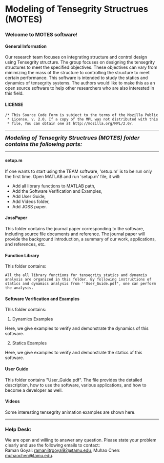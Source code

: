 # Modeling of Tensegrity Structrues (MOTES)

### **Welcome to **MOTES** software!**

#### General Information
 
Our research team focuses on integrating structure and control design using Tensegrity structure. The group focuses on designing the tensegrity structures to meet the specified objectives. These objectives can vary from minimizing the mass of the structure to controlling the structure to meet certain performance. This software is intended to study the statics and dynamics of tensegrity systems. The authors would like to make this as an open source software to help other researchers who are also interested in this field. 

#### LICENSE

    /* This Source Code Form is subject to the terms of the Mozilla Public
     * License, v. 2.0. If a copy of the MPL was not distributed with this
     * file, You can obtain one at http://mozilla.org/MPL/2.0/.
 
---

***<font size=4>Modeling of Tensegrity Structrues (MOTES) folder contains the following parts:</font>***

---

#### setup.m 
If one wants to start using the TEAM software, 'setup.m' is to be run only the first time.
Open MATLAB and run 'setup.m' file, it will:

- Add all library functions to MATLAB path, 
- Add the Software Verification and Examples,
- Add User Guide,
- Add Videos folder,
- Add JOSS paper.

#### JossPaper

This folder contains the journal paper corresponding to the software, including source file documents and reference. The journal paper will provide the background introduction, a summary of our work, applications, and references, etc. 

#### Function Library

This folder contains:

	All the all library functions for tensegrity statics and dynamcis analysis are organized in this folder. By following instructions of statics and dynamics analysis from ''User_Guide.pdf", one can perform the analysis.

#### Software Verification and Examples

This folder contains:

1. Dynamics Examples

Here, we give examples to verify and demonstrate the dynamics of this software.

2. Statics Examples

Here, we give examples to verify and demonstrate the statics of this software.

#### User Guide

This folder contains "User_Guide.pdf". The file provides the detailed description, how to use the software, various applications, and how to become a developer as well.

#### Videos
Some interesting tensegrity animation examples are shown here.

---

### Help Desk:

We are open and willing to answer any question. Please state your problem clearly and use the following emails to contact:<br>
Raman Goyal: <ramaniitrgoyal92@tamu.edu>, Muhao Chen: <muhaochen@tamu.edu>.
